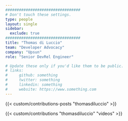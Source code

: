 ```yaml
---
#################################
# Don't touch these settings.
type: people
layout: single
sidebar:
  exclude: true
#################################
title: "Thomas di Luccio"
team: "Developer Advocacy"
company: "Upsun"
role: "Senior DevRel Engineer"

# Update these only if you'd like them to be public.
# links:
#     github: something
#     twitter: something
#     linkedin: something
#     website: https://www.something.com
---
```


<!-- Lorem ipsum dolor sit amet, consectetur adipiscing elit. Phasellus vitae nunc non tellus euismod pretium. Nam justo dui, venenatis in fermentum sit amet, vulputate ut enim. Aenean finibus felis id egestas aliquet. Proin urna ex, cursus dignissim aliquam quis, consectetur vel lorem. Sed non eleifend eros. Aliquam id molestie urna. Sed pretium finibus lorem, vitae egestas velit semper sit amet. Vestibulum imperdiet nunc ac nulla gravida, posuere pulvinar urna faucibus.  -->

<!-- excludeSearch -->
{{< custom/contributions-posts "thomasdiluccio" >}}

{{< custom/contributions "thomasdiluccio" "videos" >}}
<!-- /excludeSearch -->
